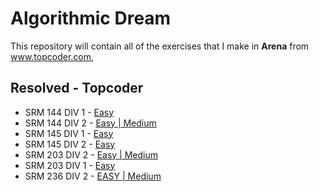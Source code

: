 # Algorithmic Dream
This repository will contain all of the exercises that I make in **Arena** from www.topcoder.com, 

## Resolved - Topcoder
* SRM 144 DIV 1 - [Easy](https://github.com/alexsotocx/algorithmicDream/tree/master/Topcoder/SRM%20144%20DIV%201)
* SRM 144 DIV 2 - [Easy | Medium](https://github.com/alexsotocx/algorithmicDream/tree/master/Topcoder/SRM%20144%20DIV%202)
* SRM 145 DIV 1 - [Easy](https://github.com/alexsotocx/algorithmicDream/tree/master/Topcoder/SRM%20145%20DIV%201)
* SRM 145 DIV 2 - [Easy](https://github.com/alexsotocx/algorithmicDream/tree/master/Topcoder/SRM%20145%20DIV%202)
* SRM 203 DIV 2 - [Easy | Medium](https://github.com/alexsotocx/algorithmicDream/tree/master/Topcoder/SRM%20203%20DIV%202)
* SRM 203 DIV 1 - [Easy](https://github.com/alexsotocx/algorithmicDream/tree/master/Topcoder/SRM%20203%20DIV%201)
* SRM 236 DIV 2 - [EASY | Medium](https://github.com/alexsotocx/algorithmicDream/tree/master/Topcoder/SRM%20236%20DIV%202)
